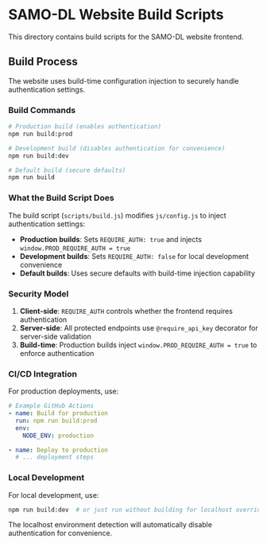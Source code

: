 # SAMO-DL Website Build Scripts

This directory contains build scripts for the SAMO-DL website frontend.

## Build Process

The website uses build-time configuration injection to securely handle authentication
settings.

### Build Commands

```bash
# Production build (enables authentication)
npm run build:prod

# Development build (disables authentication for convenience)
npm run build:dev

# Default build (secure defaults)
npm run build
```

### What the Build Script Does

The build script (`scripts/build.js`) modifies `js/config.js` to inject authentication
settings:

- **Production builds**: Sets `REQUIRE_AUTH: true` and injects
  `window.PROD_REQUIRE_AUTH = true`
- **Development builds**: Sets `REQUIRE_AUTH: false` for local development convenience
- **Default builds**: Uses secure defaults with build-time injection capability

### Security Model

1. **Client-side**: `REQUIRE_AUTH` controls whether the frontend requires authentication
2. **Server-side**: All protected endpoints use `@require_api_key` decorator for
   server-side validation
3. **Build-time**: Production builds inject `window.PROD_REQUIRE_AUTH = true` to enforce
   authentication

### CI/CD Integration

For production deployments, use:

```yaml
# Example GitHub Actions
- name: Build for production
  run: npm run build:prod
  env:
    NODE_ENV: production

- name: Deploy to production
  # ... deployment steps
```

### Local Development

For local development, use:

```bash
npm run build:dev  # or just run without building for localhost override
```

The localhost environment detection will automatically disable authentication for
convenience.
